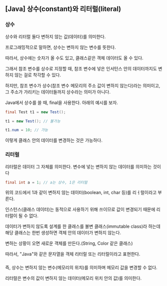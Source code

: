 ## [Java] 상수(constant)와 리터럴(literal)

### 상수

상수와 리터럴 둘다 변하지 않는 값(데이터)를 의미한다.

프로그래밍적으로 말하면, 상수는 변하지 않는 변수를 뜻한다.

따라서, 상수에는 숫자가 올 수도 있고, 클래스같은 객체 데이터도 올 수 있다.

그래서 참조 변수를 상수로 지정할 때, 참조 변수에 넣은 인서턴스 안의 데이터까지도 변하지 않는 걸로 착각할 수 있다.

하지만, 참조 변수가 상수(참조 변수 메모리의 주소 값이 변하지 않는다)라는 의미이고, 그 주소가 가리키는 데이터들까지 상수라는 의미가 아니다.

Java에서 상수를 쓸 때, final을 사용한다. 아래의 예시를 보자.

```Java
final Test t1 = new Test();

t1 = new Test(); // 불가능

t1.num = 10; // 가능
```

이렇게 클래스 안의 데이터를 변경하는 것은 가능하다.



### 리터럴

리터럴은 데이터 그 자체를 의미한다. 변수에 넣는 변하지 않는 데이터를 의미하는 것이다

```java
final int a = 1; // a는 상수, 1은 리터럴
```

위의 코드에서 1과 같이 변하지 않는 데이터(boolean, int, char 등)를 리ㅓ럴이라고 부른다.

인스턴스(클래스 데이터)는 동적으로 사용하기 위해 쓰이므로 값이 변경되기 때문에 리터럴이 될 수 없다.

데이터가 변하지 않도록 설계를 한 클래스를 불변 클래스(immutable class)라 하는데 해당 클래스는 한번 생성하면 객체 안의 데이터가 변하지 않는다. 

변하는 상황이 오면 새로운 객체를 만든다.(String, Color 같은 클래스)

따라서, "Java"와 같은 문자열을 객체 리터럴 또는 리터럴이라고 표현한다.


### 


즉, 상수는 변하지 않는 변수(메모리의 위치)를 의미하며 메모리 값을 변경할 수 없다.

리터럴은 변수의 값이 변하지 않는 데이터(메모리 위치 안의 값)를 의미한다.



